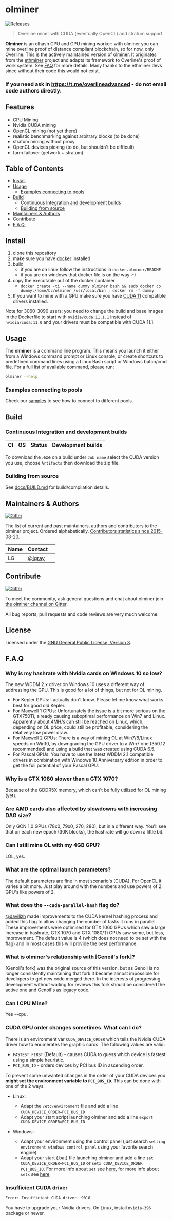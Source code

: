 # olminer

[![Releases](https://img.shields.io/github/downloads/overline-mining/olminer/total.svg)][Releases]

> Overline miner with CUDA (eventually OpenCL) and stratum support

**Olminer** is an olhash CPU and GPU mining worker: with olminer you can mine overline proof of distance compliant blockchain, so for now, only Overline. This is the actively maintained version of olminer. It originates from the [ethminer](https://github.com/ethereum-mining/ethminer) project and adapts its framework to Overline's proof of work system. See [FAQ](#faq) for more details. Many thanks to the ethminer devs since without their code this would not exist.

### If you need ask in https://t.me/overlineadvanced - do not email code authors directly.

## Features

* CPU Mining
* Nvidia CUDA mining
* OpenCL mining (not yet there)
* realistic benchmarking against arbitrary blocks (to be done)
* stratum mining without proxy
* OpenCL devices picking (to do, but shouldn't be difficult)
* farm failover (getwork + stratum)


## Table of Contents

* [Install](#install)
* [Usage](#usage)
    * [Examples connecting to pools](#examples-connecting-to-pools)
* [Build](#build)
    * [Continuous Integration and development builds](#continuous-integration-and-development-builds)
    * [Building from source](#building-from-source)
* [Maintainers & Authors](#maintainers--authors)
* [Contribute](#contribute)
* [F.A.Q.](#faq)


## Install

1. clone this repository
2. make sure you have [docker](https://docs.docker.com/get-docker/) installed
3. build
    * if you are on linux follow the instructions in `docker.olminer/README`
    * if you are on windows that docker file is on the way :-)
4. copy the executable out of the docker container
    * `docker create -ti --name dummy olminer bash && sudo docker cp dummy:/home/bc/olminer /usr/local/bin ; docker rm -f dummy`
5. If you want to mine with a GPU make sure you have [CUDA 11](https://docs.nvidia.com/deploy/cuda-compatibility/index.html#support-hardware) compatible drivers installed.

Note for 3060-3090 users: you need to change the build and base images in the Dockerfile to start with `nvidia/cuda:11.1.1` instead of `nvidia/cuda:11.0` and your drivers must be compatible with CUDA 11.1.

## Usage

The **olminer** is a command line program. This means you launch it either
from a Windows command prompt or Linux console, or create shortcuts to
predefined command lines using a Linux Bash script or Windows batch/cmd file.
For a full list of available command, please run:

```sh
olminer --help
```

### Examples connecting to pools

Check our [samples](docs/POOL_EXAMPLES_OL.md) to see how to connect to different pools.

## Build

### Continuous Integration and development builds

| CI            | OS            | Status  | Development builds |
| ------------- | ------------- | -----   | -----------------  |


To download the .exe on a build under `Job name` select the CUDA version you use, choose `Artifacts` then download the zip file.

### Building from source

See [docs/BUILD.md](docs/BUILD.md) for build/compilation details.

## Maintainers & Authors

[![Gitter](https://img.shields.io/gitter/room/overline-mining/olminer.svg)][Gitter]

The list of current and past maintainers, authors and contributors to the olminer project.
Ordered alphabetically. [Contributors statistics since 2015-08-20].

| Name                  | Contact                                                      |     |
| --------------------- | ------------------------------------------------------------ | --- |
| LG      | [@lgray](https://github.com/lgray)       |     |


## Contribute

[![Gitter](https://img.shields.io/gitter/room/overline-mining/olminer.svg)][Gitter]

To meet the community, ask general questions and chat about olminer join [the olminer channel on Gitter][Gitter].

All bug reports, pull requests and code reviews are very much welcome.


## License

Licensed under the [GNU General Public License, Version 3](LICENSE).


## F.A.Q

### Why is my hashrate with Nvidia cards on Windows 10 so low?

The new WDDM 2.x driver on Windows 10 uses a different way of addressing the GPU. This is good for a lot of things, but not for OL mining.

* For Kepler GPUs: I actually don't know. Please let me know what works best for good old Kepler.
* For Maxwell 1 GPUs: Unfortunately the issue is a bit more serious on the GTX750Ti, already causing suboptimal performance on Win7 and Linux. Apparently about 4MH/s can still be reached on Linux, which, depending on OL price, could still be profitable, considering the relatively low power draw.
* For Maxwell 2 GPUs: There is a way of mining OL at Win7/8/Linux speeds on Win10, by downgrading the GPU driver to a Win7 one (350.12 recommended) and using a build that was created using CUDA 6.5.
* For Pascal GPUs: You have to use the latest WDDM 2.1 compatible drivers in combination with Windows 10 Anniversary edition in order to get the full potential of your Pascal GPU.

### Why is a GTX 1080 slower than a GTX 1070?

Because of the GDDR5X memory, which can't be fully utilized for OL mining (yet).

### Are AMD cards also affected by slowdowns with increasing DAG size?

Only GCN 1.0 GPUs (78x0, 79x0, 270, 280), but in a different way. You'll see that on each new epoch (30K blocks), the hashrate will go down a little bit.

### Can I still mine OL with my 4GB GPU?

LOL, yes.

### What are the optimal launch parameters?

The default parameters are fine in most scenario's (CUDA). For OpenCL it varies a bit more. Just play around with the numbers and use powers of 2. GPU's like powers of 2.

### What does the `--cuda-parallel-hash` flag do?

[@davilizh](https://github.com/davilizh) made improvements to the CUDA kernel hashing process and added this flag to allow changing the number of tasks it runs in parallel. These improvements were optimised for GTX 1060 GPUs which saw a large increase in hashrate, GTX 1070 and GTX 1080/Ti GPUs saw some, but less, improvement. The default value is 4 (which does not need to be set with the flag) and in most cases this will provide the best performance.

### What is olminer's relationship with [Genoil's fork]?

[Genoil's fork] was the original source of this version, but as Genoil is no longer consistently maintaining that fork it became almost impossible for developers to get new code merged there. In the interests of progressing development without waiting for reviews this fork should be considered the active one and Genoil's as legacy code.

### Can I CPU Mine?

Yes --cpu.

### CUDA GPU order changes sometimes. What can I do?

There is an environment var `CUDA_DEVICE_ORDER` which tells the Nvidia CUDA driver how to enumerates the graphic cards.
The following values are valid:

* `FASTEST_FIRST` (Default) - causes CUDA to guess which device is fastest using a simple heuristic.
* `PCI_BUS_ID` - orders devices by PCI bus ID in ascending order.

To prevent some unwanted changes in the order of your CUDA devices you **might set the environment variable to `PCI_BUS_ID`**.
This can be done with one of the 2 ways:

* Linux:
    * Adapt the `/etc/environment` file and add a line `CUDA_DEVICE_ORDER=PCI_BUS_ID`
    * Adapt your start script launching olminer and add a line `export CUDA_DEVICE_ORDER=PCI_BUS_ID`

* Windows:
    * Adapt your environment using the control panel (just search `setting environment windows control panel` using your favorite search engine)
    * Adapt your start (.bat) file launching olminer and add a line `set CUDA_DEVICE_ORDER=PCI_BUS_ID` or `setx CUDA_DEVICE_ORDER PCI_BUS_ID`. For more info about `set` see [here](https://docs.microsoft.com/en-us/windows-server/administration/windows-commands/set_1), for more info about `setx` see [here](https://docs.microsoft.com/en-us/windows-server/administration/windows-commands/setx)

### Insufficient CUDA driver

```text
Error: Insufficient CUDA driver: 9010
```

You have to upgrade your Nvidia drivers. On Linux, install `nvidia-396` package or newer.


[Amazon S3 is needed]: https://docs.travis-ci.com/user/uploading-artifacts/
[Contributors statistics since 2015-08-20]: https://github.com/overline-mining/olminer/graphs/contributors?from=2015-08-20
[Gitter]: https://gitter.im/overline-mining/olminer
[Releases]: https://github.com/overline-mining/olminer
